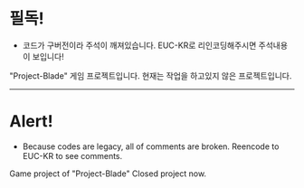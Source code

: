 # 필독!
- 코드가 구버전이라 주석이 깨져있습니다. EUC-KR로 리인코딩해주시면 주석내용이 보입니다!


"Project-Blade" 게임 프로젝트입니다.
현재는 작업을 하고있지 않은 프로젝트입니다.

---

# Alert!
- Because codes are legacy, all of comments are broken. Reencode to EUC-KR to see comments.

Game project of "Project-Blade"
Closed project now.
